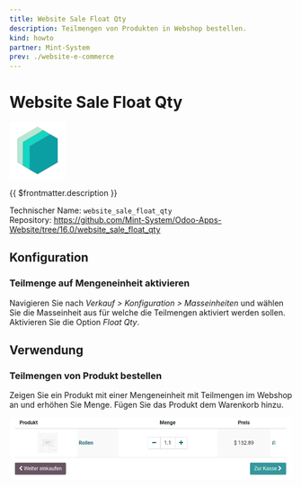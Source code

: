 ```yaml
---
title: Website Sale Float Qty
description: Teilmengen von Produkten in Webshop bestellen.
kind: howto
partner: Mint-System
prev: ./website-e-commerce
---
```


# Website Sale Float Qty

![icon_oms_box](attachments/icons_odoo_mint_system.png)

{{ $frontmatter.description }}

Technischer Name: `website_sale_float_qty`\
Repository: <https://github.com/Mint-System/Odoo-Apps-Website/tree/16.0/website_sale_float_qty>

## Konfiguration

### Teilmenge auf Mengeneinheit aktivieren

Navigieren Sie nach _Verkauf > Konfiguration > Masseinheiten_ und wählen Sie die Masseinheit aus für welche die Teilmengen aktiviert werden sollen. Aktivieren Sie die Option _Float Qty_.

## Verwendung

### Teilmengen von Produkt bestellen

Zeigen Sie ein Produkt mit einer Mengeneinheit mit Teilmengen im Webshop an und erhöhen Sie Menge. Fügen Sie das Produkt dem Warenkorb hinzu.

![](attachments/Website%20Sale%20Float%20Qty.png)
